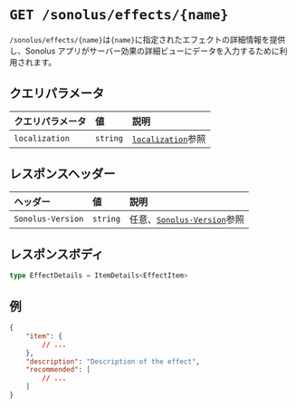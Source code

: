 # `GET /sonolus/effects/{name}`

`/sonolus/effects/{name}`は`{name}`に指定されたエフェクトの詳細情報を提供し、Sonolus アプリがサーバー効果の詳細ビューにデータを入力するために利用されます。

## クエリパラメータ

| クエリパラメータ | 値       | 説明                                                   |
| :--------------- | :------- | :----------------------------------------------------- |
| `localization`   | `string` | [`localization`](../query-parameters/localization)参照 |

## レスポンスヘッダー

| ヘッダー          | 値       | 説明                                                      |
| :---------------- | :------- | :-------------------------------------------------------- |
| `Sonolus-Version` | `string` | 任意、[`Sonolus-Version`](../headers/sonolus-version)参照 |

## レスポンスボディ

```ts
type EffectDetails = ItemDetails<EffectItem>
```

## 例

```json
{
    "item": {
        // ...
    },
    "description": "Description of the effect",
    "recommended": [
        // ...
    ]
}
```
